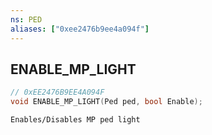 ```yaml
---
ns: PED
aliases: ["0xee2476b9ee4a094f"]
---
```

## ENABLE_MP_LIGHT

```c
// 0xEE2476B9EE4A094F
void ENABLE_MP_LIGHT(Ped ped, bool Enable);
```

```
Enables/Disables MP ped light
```
